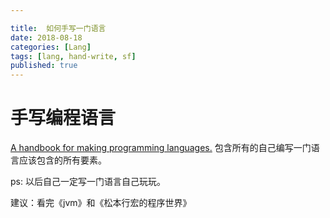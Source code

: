 ```yaml
---

title:  如何手写一门语言
date: 2018-08-18
categories: [Lang]
tags: [lang, hand-write, sf]
published: true
---
```


# 手写编程语言

[A handbook for making programming languages.](http://craftinginterpreters.com/) 包含所有的自己编写一门语言应该包含的所有要素。

ps: 以后自己一定写一门语言自己玩玩。

建议：看完《jvm》和《松本行宏的程序世界》 


